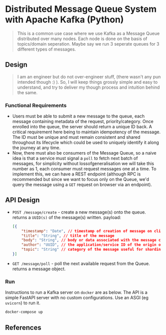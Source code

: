 # Distributed Message Queue System with Apache Kafka (Python)
> This is a common use case where we use Kafka as a Message Queue distributed over many nodes. Each node
> is done on the basis of topics/domain seperation. Maybe say we run 3 seperate queues for 3 different types 
> of messages.

## Design
> I am an engineer but do not over-engineer stuff, (there wasn't any pun intended though :) ). So, I will keep
> things grossly simple and easy to understand, and try to deliver my though process and intuition behind the same.

### Functional Requirements
* Users must be able to submit a new message to the queue, each message containing metadata of the request, priority/category. Once enrolled into the queue, the server should return a unique ID back. A critical requirement here being to maintain idempotency of the message. The ID must be unique and must remain consistent and shared throughout its lifecycle which could be used to uniquely identify it along the journey at any time.
* Now, there must also be consumers of the Message Queue, so a naive idea is that a service must signal a `poll` to fetch next batch of messages, for simplicity without lossofgeneralisation we will take this number as 1, each consumer must request messages one at a time. To implement this, we can have a REST endpoint (although RPC is recommended but since we want to focus only on the Queue, we'd query the message using a `GET` request on browser via an endpoint).

## API Design
* `POST /message/create` - create a new message(s) onto the queue. returns a `UUID(s)` of the message(s) written. payload:
    ```json
    [{
        "timestamp": "Date", // timestamp of creation of message on client
        "title": "String", // title of the message
        "body": "String", // body or data associated with the message could be a JSON String
        "author": "UUID", // the application/service ID of the origin of message
        "topic": "String" // category of the message useful for sharding/polling
    }]
    ```
* `GET /message/poll` - poll the next available request from the Queue. returns a message object.

### Run
Instructions to run a Kafka server on `docker` are as below. The API is a simple FastAPI server with no custom configurations. Use an ASGI (eg `uvicorn`) to run it.
```sh
docker-compose up
```

## References
